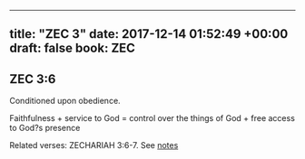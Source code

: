
---
title: "ZEC 3"
date: 2017-12-14 01:52:49 +00:00
draft: false
book: ZEC
---

## ZEC 3:6

Conditioned upon obedience.

Faithfulness + service to God = control over the things of God + free access to God?s presence

Related verses: ZECHARIAH 3:6-7. See [notes](https://my.bible.com/notes/2789718578814509502)

